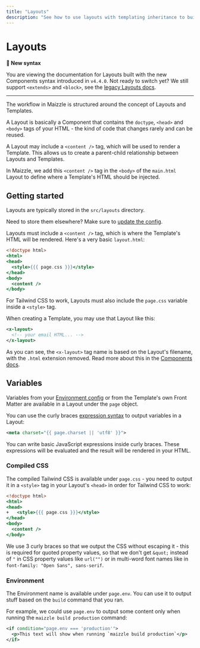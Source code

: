```yaml
---
title: "Layouts"
description: "See how to use layouts with templating inheritance to build your HTML emails in Maizzle."
---
```


# Layouts

**👋 New syntax**

You are viewing the documentation for Layouts built with the new Components syntax introduced in `v4.4.0`. Not ready to switch yet? We still support `<extends>` and `<block>`, see the [legacy Layouts docs](https://v43x.maizzle.com/docs/layouts).

---

The workflow in Maizzle is structured around the concept of Layouts and Templates.

A Layout is basically a Component that contains the `doctype`, `<head>` and `<body>` tags of your HTML - the kind of code that changes rarely and can be reused.

A Layout may include a `<content />` tag, which will be used to render a Template. This allows us to create a parent-child relationship between Layouts and Templates.

In Maizzle, we add this `<content />` tag in the `<body>` of the `main.html` Layout to define where a Template's HTML should be injected.

## Getting started

Layouts are typically stored in the `src/layouts` directory.

<Alert>Need to store them elsewhere? Make sure to [update the config](/docs/configuration/components#folders).</Alert>

Layouts must include a `<content />` tag, which is where the Template's HTML will be rendered. Here's a very basic `layout.html`:

```hbs [src/layouts/layout.html] {7}
<!doctype html>
<html>
<head>
  <style>{{{ page.css }}}</style>
</head>
<body>
  <content />
</body>
```

<Alert>For Tailwind CSS to work, Layouts must also include the `page.css` variable inside a `<style>` tag.</Alert>

When creating a Template, you may use that Layout like this:

```xml [src/templates/example.html]
<x-layout>
  <!-- your email HTML... -->
</x-layout>
```

As you can see, the `<x-layout>` tag name is based on the Layout's filename, with the `.html` extension removed. Read more about this in the [Components docs](/docs/components#x-tag).

## Variables

Variables from your [Environment config](/docs/environments) or from the Template's own Front Matter are available in a Layout under the `page` object.

You can use the curly braces [expression syntax](/docs/expressions) to output variables in a Layout:

```xml
<meta charset="{{ page.charset || 'utf8' }}">
```

You can write basic JavaScript expressions inside curly braces. These expressions will be evaluated and the result will be rendered in your HTML.

### Compiled CSS

The compiled Tailwind CSS is available under `page.css` - you need to output it in a `<style>` tag in your Layout's `<head>` in order for Tailwind CSS to work:

```hbs [src/layouts/layout.html] {4} no-copy diff
<!doctype html>
<html>
<head>
+   <style>{{{ page.css }}}</style>
</head>
<body>
  <content />
</body>
```

We use 3 curly braces so that we output the CSS without escaping it - this is required for quoted property values, so that we don't get `&quot;` instead of `"` in CSS property values like `url("")` or in multi-word font names like in `font-family: "Open Sans", sans-serif`.

### Environment

The Environment name is available under `page.env`. You can use it to output stuff based on the `build` command that you ran.

For example, we could use `page.env` to output some content only when running the `maizzle build production` command:

```xml [src/layouts/layout.html]
<if condition="page.env === 'production'">
  <p>This text will show when running `maizzle build production`</p>
</if>
```
